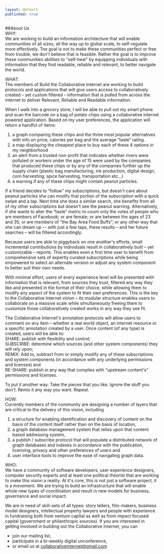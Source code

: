 ```yaml
---
layout: default
published: true
---  
```

##About Us  
WHY:  
We are working to build an information architecture that will enable communities of all sizes, all the way up to global scale, to self-regulate more effectively.  Tne goal is not to make these communities perfect or free from trouble, we don't believe that is feasible.  Rather the goal is to improve these communities abilities to "self-heal" by equipping individuals with information that they find readable, reliable and relevant, to better navigate the world.  

WHAT:  
The members of Build the Collaborative Internet are working to build protocols and applications that will give users access to collaboratively created – yet custom filtered – information that is pulled from across the internet to deliver Relevant, Reliable and Readable information.  
  
When I walk into a grocery store, I will be able to pull out my smart phone and scan the barcode on a bag of potato chips using a collaborative internet powered application. Based on my user preferences, the application will return a handful of items:  
  
1) a graph comparing these chips and the three most popular alternatives with info on price, calories per bag and the average “taste” rating.  
2) a map displaying the cheapest place to buy each of these 4 options in my neighborhood   
3) an alert from a trusted non-profit that indicates whether rivers were polluted or workers under the age of 15 were used by the companies that produced these chips or by any of the companies further up the supply chain (plastic bag manufacturing, ink production, digital design, corn harvesting, spice harvesting, transportation etc...)  
4) a warning if any of these chips might contain peanut particles.   
   
If a friend decides to “follow” my subscriptions, but doesn't care about peanut particles she can modify that portion of the subscription with a quick swipe and a tap. Next time she does a similar search, she benefits from all of my other subscriptions but doesn't see the peanut warning. Alternatively, if she wants to alter the “taste” metric to count only the votes of people who are members of Facebook; or are female; or are between the ages of 23 and 35; or are members of “the Bay Area Food Buffs”; or any other way that she can dream up -- with just a few taps, these results – and her future searches – will be filtered accordingly.  
  
Because users are able to piggyback on one another's efforts, small incremental contributions by individuals result in collaboratively built – yet customizable – reports. This enables even a first time user to benefit from comprehensive sets of expertly curated subscriptions while being empowered to select an alternate version or adjust any system component to better suit their own needs.  
  
With minimal effort, users of every experience level will be presented with information that is relevant, from sources they trust, filtered any way they like and presented in the format of their choice, while allowing them to modify any aspect of the system to fit their own preferences. This is the key to the Collaborative Internet vision – its modular structure enables users to collaborate on a massive scale while simultaneously freeing them to customize those collaboratively created works in any way they see fit.   
  
The Collaborative Internet's annotation protocols will allow users to comment on any item – whether a real world object, an internet resource or a specific annotation created by a user. Once content (of any type) is created, users will be able to:  
SHARE: publish with flexibility and control;   
SUBSCRIBE: determine which sources (and other system components) they will rely upon;  
REMIX: Add to, subtract from or simply modify any of these subscriptions and system components (in accordance with any underlying permissions and licenses) and  
RE-SHARE: publish in any way that complies with “upstream content's” permissions and licenses.   
   
To put it another way: Take the pieces that you like. Ignore the stuff you don't. Remix it any way you want. Repeat.   

HOW:   
Currently members of the community are designing a number of layers that are critical to the delivery of this vision, including   
1) a structure for enabling identification and discovery of content on the basis of the content itself rather than on the basis of location,   
2) a graph database management system that relies upon that content based addressing system,   
3) a publish / subscribe protocol that will populate a distributed network of graph databases and indexes in accordance with the publication, licensing, privacy and other preferences of users and  
4) user interface tools to improve the ease of navigating graph data.  
    
WHO:    
We have a community of software developers, user experience designers, computer security experts and at least one political theorist that are working to make this vision a reality.  At it's core, this is not just a software project, it is a movement.  We are trying to build an infrastructure that will enable whole new types of coordination and result in new models for business, governance and social impact.   
  
We are in need of skill-sets of all types: story tellers, film-makers, business model designers, intellectual property lawyers and people with experience in fundraising both from venture capital as well as from impact focused capital (government or philanthropic sources).  If you are interested in getting involved in building out the Collaborative Internet, you can  
- join our mailing list,   
- participate in a bi-weekly digital unconference,   
- or email us at collaborativeinternet@gmail.com   
